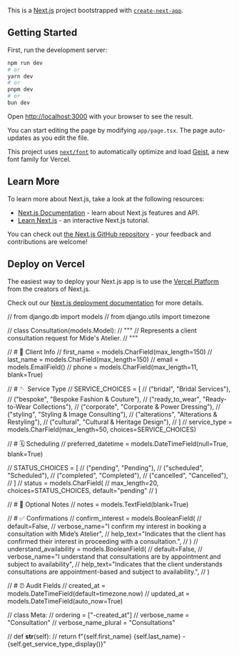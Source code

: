 This is a [Next.js](https://nextjs.org) project bootstrapped with [`create-next-app`](https://nextjs.org/docs/app/api-reference/cli/create-next-app).

## Getting Started

First, run the development server:

```bash
npm run dev
# or
yarn dev
# or
pnpm dev
# or
bun dev
```

Open [http://localhost:3000](http://localhost:3000) with your browser to see the result.

You can start editing the page by modifying `app/page.tsx`. The page auto-updates as you edit the file.

This project uses [`next/font`](https://nextjs.org/docs/app/building-your-application/optimizing/fonts) to automatically optimize and load [Geist](https://vercel.com/font), a new font family for Vercel.

## Learn More

To learn more about Next.js, take a look at the following resources:

- [Next.js Documentation](https://nextjs.org/docs) - learn about Next.js features and API.
- [Learn Next.js](https://nextjs.org/learn) - an interactive Next.js tutorial.

You can check out [the Next.js GitHub repository](https://github.com/vercel/next.js) - your feedback and contributions are welcome!

## Deploy on Vercel

The easiest way to deploy your Next.js app is to use the [Vercel Platform](https://vercel.com/new?utm_medium=default-template&filter=next.js&utm_source=create-next-app&utm_campaign=create-next-app-readme) from the creators of Next.js.

Check out our [Next.js deployment documentation](https://nextjs.org/docs/app/building-your-application/deploying) for more details.


// from django.db import models
// from django.utils import timezone

// class Consultation(models.Model):
//     """
//     Represents a client consultation request for Mide's Atelier.
//     """

//     # 👤 Client Info
//     first_name = models.CharField(max_length=150)
//     last_name = models.CharField(max_length=150)
//     email = models.EmailField()
//     phone = models.CharField(max_length=11, blank=True)

//     # 🪡 Service Type
//     SERVICE_CHOICES = [
//         ("bridal", "Bridal Services"),
//         ("bespoke", "Bespoke Fashion & Couture"),
//         ("ready_to_wear", "Ready-to-Wear Collections"),
//         ("corporate", "Corporate & Power Dressing"),
//         ("styling", "Styling & Image Consulting"),
//         ("alterations", "Alterations & Restyling"),
//         ("cultural", "Cultural & Heritage Design"),
//     ]
//     service_type = models.CharField(max_length=50, choices=SERVICE_CHOICES)

//     # 🗓️ Scheduling
//     preferred_datetime = models.DateTimeField(null=True, blank=True)

//     STATUS_CHOICES = [
//         ("pending", "Pending"),
//         ("scheduled", "Scheduled"),
//         ("completed", "Completed"),
//         ("cancelled", "Cancelled"),
//     ]
//     status = models.CharField(
//         max_length=20, choices=STATUS_CHOICES, default="pending"
//     )

//     # 📝 Optional Notes
//     notes = models.TextField(blank=True)

//     # ✅ Confirmations
//     confirm_interest = models.BooleanField(
//         default=False,
//         verbose_name="I confirm my interest in booking a consultation with Mide’s Atelier",
//         help_text="Indicates that the client has confirmed their interest in proceeding with a consultation.",
//     )
//     understand_availability = models.BooleanField(
//         default=False,
//         verbose_name="I understand that consultations are by appointment and subject to availability",
//         help_text="Indicates that the client understands consultations are appointment-based and subject to availability.",
//     )

//     # ⏰ Audit Fields
//     created_at = models.DateTimeField(default=timezone.now)
//     updated_at = models.DateTimeField(auto_now=True)

//     class Meta:
//         ordering = ["-created_at"]
//         verbose_name = "Consultation"
//         verbose_name_plural = "Consultations"

//     def __str__(self):
//         return f"{self.first_name} {self.last_name} - {self.get_service_type_display()}"
